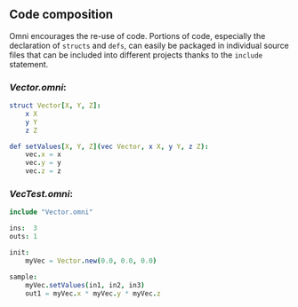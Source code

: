 ## Code composition

Omni encourages the re-use of code. Portions of code, especially the declaration of `structs` and `defs`, can easily be packaged in individual source files that can be included into different projects thanks to the `include` statement.

### *Vector.omni*:
```nim
struct Vector[X, Y, Z]:
    x X
    y Y
    z Z

def setValues[X, Y, Z](vec Vector, x X, y Y, z Z):
    vec.x = x
    vec.y = y
    vec.z = z
```

### *VecTest.omni*:
```nim
include "Vector.omni"

ins:  3
outs: 1

init:
    myVec = Vector.new(0.0, 0.0, 0.0)

sample:
    myVec.setValues(in1, in2, in3)
    out1 = myVec.x * myVec.y * myVec.z
```
